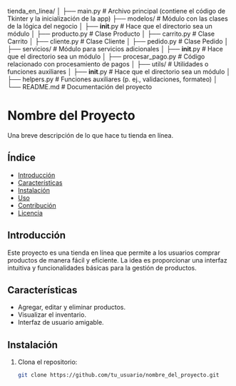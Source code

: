 tienda_en_linea/
│
├── main.py                  # Archivo principal (contiene el código de Tkinter y la inicialización de la app)
├── modelos/                 # Módulo con las clases de la lógica del negocio
│   ├── __init__.py          # Hace que el directorio sea un módulo
│   ├── producto.py          # Clase Producto 
│   ├── carrito.py           # Clase Carrito
│   ├── cliente.py           # Clase Cliente
│   ├── pedido.py            # Clase Pedido
│
├── servicios/               # Módulo para servicios adicionales
│   ├── __init__.py          # Hace que el directorio sea un módulo
│   ├── procesar_pago.py     # Código relacionado con procesamiento de pagos
│
├── utils/                   # Utilidades o funciones auxiliares
│   ├── __init__.py          # Hace que el directorio sea un módulo
│   ├── helpers.py           # Funciones auxiliares (p. ej., validaciones, formateo)
│
└── README.md                # Documentación del proyecto

# Nombre del Proyecto
Una breve descripción de lo que hace tu tienda en línea.

## Índice
- [Introducción](#introducción)
- [Características](#características)
- [Instalación](#instalación)
- [Uso](#uso)
- [Contribución](#contribución)
- [Licencia](#licencia)

## Introducción
Este proyecto es una tienda en línea que permite a los usuarios comprar productos de manera fácil y eficiente. La idea es proporcionar una interfaz intuitiva y funcionalidades básicas para la gestión de productos.

## Características
- Agregar, editar y eliminar productos.
- Visualizar el inventario.
- Interfaz de usuario amigable.

## Instalación
1. Clona el repositorio:
   ```bash
   git clone https://github.com/tu_usuario/nombre_del_proyecto.git

